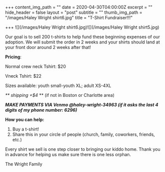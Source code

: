 +++
content_img_path = ""
date = 2020-04-30T04:00:00Z
excerpt = ""
hide_header = false
layout = "post"
subtitle = ""
thumb_img_path = "/images/Haley Wright shirt6.jpg"
title = "T-Shirt Fundraiser!!!"

+++
![](/images/Haley Wright shirt6.jpg)![](/images/Haley Wright shirt5.jpg)

Our goal is to sell 200 t-shirts to help fund these beginning expenses of our adoption.  We will submit the order in 2 weeks and your shirts should land at your front door around 2 weeks after that! 

**Pricing**:

Normal crew neck Tshirt: $20

Vneck Tshirt: $22

Sizes available: youth small-youth XL; adult XS-4XL 

_** shipping +$4_ ** (if not in Boston or Charlotte area)

**_MAKE PAYMENTS VIA Venmo @haley-wright-34963 (if it asks the last 4 digits of my phone number: 6296)_** 

**How you can help:**

1. Buy a t-shirt!
2. Share this in your circle of people (church, family, coworkers, friends, etc.)

Every shirt we sell is one step closer to bringing our kiddo home. Thank you in advance for helping us make sure there is one less orphan. 

The Wright Family